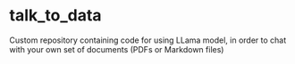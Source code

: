 # talk_to_data
Custom repository containing code for using LLama model, in order to chat with your own set of documents (PDFs or Markdown files)
